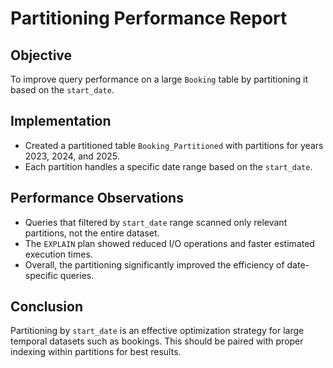 
# Partitioning Performance Report

## Objective
To improve query performance on a large `Booking` table by partitioning it based on the `start_date`.

## Implementation
- Created a partitioned table `Booking_Partitioned` with partitions for years 2023, 2024, and 2025.
- Each partition handles a specific date range based on the `start_date`.

## Performance Observations
- Queries that filtered by `start_date` range scanned only relevant partitions, not the entire dataset.
- The `EXPLAIN` plan showed reduced I/O operations and faster estimated execution times.
- Overall, the partitioning significantly improved the efficiency of date-specific queries.

## Conclusion
Partitioning by `start_date` is an effective optimization strategy for large temporal datasets such as bookings. This should be paired with proper indexing within partitions for best results.
